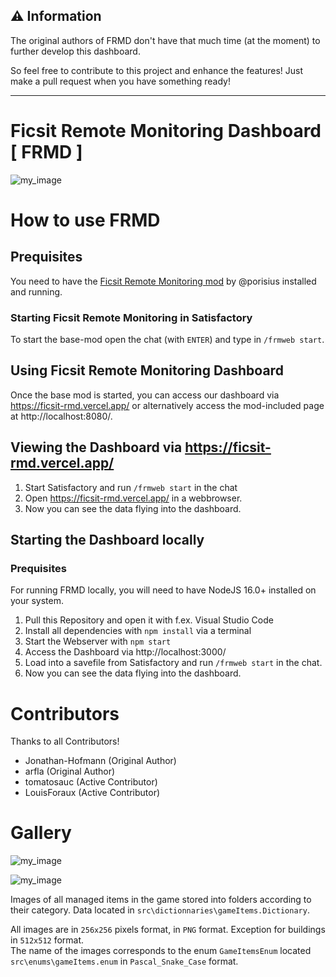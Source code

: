 ## ⚠ Information

The original authors of FRMD don't have that much time (at the moment) to further develop this dashboard.

So feel free to contribute to this project and enhance the features! Just make a pull request when you have something ready!

---

# Ficsit Remote Monitoring Dashboard [ FRMD ]

![my_image](./docs/assets/header_image.png)

# How to use FRMD

## Prequisites

You need to have the [Ficsit Remote Monitoring mod](https://ficsit.app/mod/FicsitRemoteMonitoring) by @porisius installed and running.

### Starting Ficsit Remote Monitoring in Satisfactory

To start the base-mod open the chat (with `ENTER`) and type in `/frmweb start`.

## Using Ficsit Remote Monitoring Dashboard

Once the base mod is started, you can access our dashboard via https://ficsit-rmd.vercel.app/ or alternatively access the mod-included page at http://localhost:8080/.

## Viewing the Dashboard via https://ficsit-rmd.vercel.app/

1. Start Satisfactory and run `/frmweb start` in the chat
2. Open https://ficsit-rmd.vercel.app/ in a webbrowser.
3. Now you can see the data flying into the dashboard.

## Starting the Dashboard locally

### Prequisites

For running FRMD locally, you will need to have NodeJS 16.0+ installed on your system.

1. Pull this Repository and open it with f.ex. Visual Studio Code
2. Install all dependencies with `npm install` via a terminal
3. Start the Webserver with `npm start`
4. Access the Dashboard via http://localhost:3000/
5. Load into a savefile from Satisfactory and run `/frmweb start` in the chat.
6. Now you can see the data flying into the dashboard.

# Contributors

Thanks to all Contributors!

- Jonathan-Hofmann (Original Author)
- arfla (Original Author)
- tomatosauc (Active Contributor)
- LouisForaux (Active Contributor)

# Gallery

![my_image](./docs/assets/Frame%201592.png)

![my_image](./docs/assets/Frame%201593.png)

Images of all managed items in the game stored into folders according to their category. Data located in `src\dictionnaries\gameItems.Dictionary`.

All images are in `256x256` pixels format, in `PNG` format. Exception for buildings in `512x512` format.  
The name of the images corresponds to the enum `GameItemsEnum` located `src\enums\gameItems.enum` in `Pascal_Snake_Case` format.
